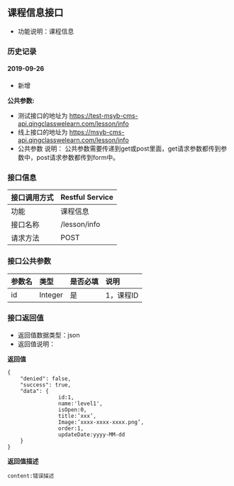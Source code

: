 ## 课程信息接口
+ 功能说明：课程信息

### 历史记录

#### 2019-09-26 
- 新增

**公共参数:**
+ 测试接口的地址为 https://test-msyb-cms-api.qingclasswelearn.com/lesson/info
+ 线上接口的地址为 https://msyb-cms-api.qingclasswelearn.com/lesson/info
+ 公共参数 说明： 公共参数需要传递到get或post里面，get请求参数都传到参数中，post请求参数都传到form中。

### 接口信息
|接口调用方式 	|	Restful Service			|
|:--------------|:--------------------------|
|功能	     	| 课程信息					|
|接口名称		|/lesson/info				|
|请求方法		|POST					    |

### 接口公共参数
|参数名		   		|类型	|是否必填	|说明			    					|
|:------------------|:------|:----------|:--------------------------------------|
|id					|Integer|是		  	|1，课程ID								|

### 接口返回值
+ 返回值数据类型：json
+ 返回值说明：

**返回值**  

```
{
    "denied": false,
    "success": true,
    "data": {
                id:1,
                name:'level1',
                isOpen:0,
                title:’xxx’,
                Image:’xxxx-xxxx-xxxx.png’,
                order:1,
                updateDate:yyyy-MM-dd 
	}
}
```

**返回值描述**  

```
content:错误描述
```